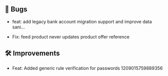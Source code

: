## 🐛 Bugs

- feat: add legacy bank account migration support and improve data sani…

- Fix: feed product never updates product offer reference


## 🛠️ Improvements

- Feat: Added generic rule verification for passwords 1209015759889356